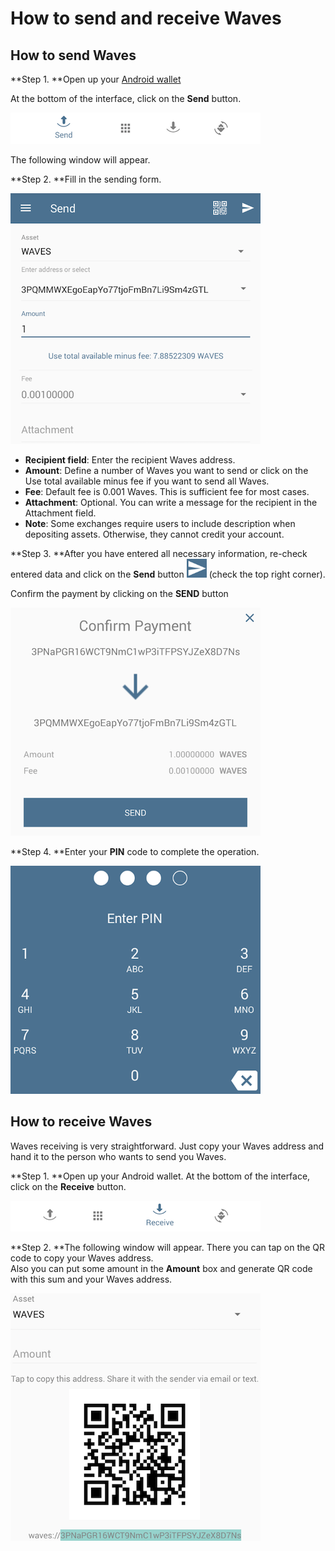 # How to send and receive Waves

## **How to send Waves**

**Step 1. **Open up your [Android wallet](https://play.google.com/store/apps/details?id=com.wavesplatform.wallet)

At the bottom of the interface, click on the **Send** button.

![](/_assets/waves_transfers_android_01.png)

The following window will appear.

**Step 2. **Fill in the sending form.

![](/_assets/waves_transfers_android_02.png)

* **Recipient field**: Enter the recipient Waves address.
* **Amount**: Define a number of Waves you want to send or click on the Use total available minus fee if you want to send all Waves.
* **Fee**: Default fee is 0.001 Waves. This is sufficient fee for most cases.
* **Attachment**: Optional. You can write a message for the recipient in the Attachment field.
* **Note**: Some exchanges require users to include description when depositing assets. Otherwise, they cannot credit your account.

**Step 3. **After you have entered all necessary information, re-check entered data and click on the **Send** button ![](/_assets/waves_transfers_android_03.png) \(check the top right corner\).

Confirm the payment by clicking on the **SEND** button

![](/_assets/waves_transfers_android_04.png)

**Step 4. **Enter your **PIN** code to complete the operation.

![](/_assets/waves_transfers_android_05.png)

## **How to receive Waves**

Waves receiving is very straightforward. Just copy your Waves address and hand it to the person who wants to send you Waves.

**Step 1. **Open up your Android wallet. At the bottom of the interface, click on the **Receive** button.

![](/_assets/waves_transfers_android_06.png)

**Step 2. **The following window will appear. There you can tap on the QR code to copy your Waves address.  
Also you can put some amount in the **Amount** box and generate QR code with this sum and your Waves address.

![](/_assets/waves_transfers_android_07.png)


